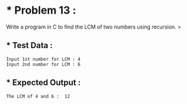 # * Problem 13 :

Write a program in C to find the LCM of two numbers using recursion. >

## * Test Data :

    Input 1st number for LCM : 4
    Input 2nd number for LCM : 6

## * Expected Output :

    The LCM of 4 and 6 :  12 
